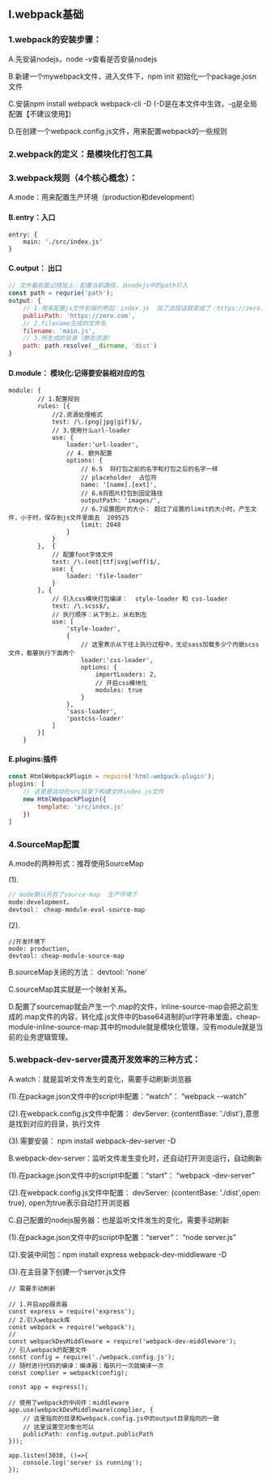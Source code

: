 ## I.webpack基础

### 1.webpack的安装步骤：

A.先安装nodejs，node -v查看是否安装nodejs

B.新建一个mywebpack文件，进入文件下，npm init  初始化一个package.josn文件

C.安装npm install webpack webpack-cli  -D   (-D是在本文件中生效，-g是全局配置【不建议使用】)

D.在创建一个webpack.config.js文件，用来配置webpack的一些规则

### 2.webpack的定义：是模块化打包工具

### 3.webpack规则（4个核心概念）：

A.mode：用来配置生产环境（production和development）

#### B.entry：入口

```
entry: {
    main: './src/index.js'
}
```



#### C.output： 出口  

```js
// 文件最前面记得加上：配置当前路径，从nodejs中的path引入
const path = requrie('path');
output: {
    // 1.用来配置js文件前缀的例如：index.js  加了这段话就变成了：https://zero.com/index.js文件
    publicPath: 'https://zero.com',
    // 2.filename生成的文件名
    filename: 'main.js',
    // 3.所生成的目录（静态资源）
    path: path.resolve(__dirname, 'dist')
}
```



#### D.module： 模块化:记得要安装相对应的包

```
module: {
		// 1.配置规则
        rules: [{
            //2.资源处理格式
            test: /\.(png|jpg|gif)$/,
            // 3.使用什么url-loader
            use: {
                loader:'url-loader',
                // 4. 额外配置
                options: {
                    // 6.5  将打包之前的名字和打包之后的名字一样
                    // placeholder  占位符
                    name: '[name].[ext]',
                    // 6.6将图片打包到固定路径
                    outputPath: 'images/',
                    // 6.7设置图片的大小： 超过了设置的limit的大小时，产生文件，小于时，保存到js文件里面去  209525
                    limit: 2048
                }
            }
        },  {
            // 配置font字体文件
            test: /\.(eot|ttf|svg|woff)$/,
            use: {
                loader: 'file-loader'
            }
        }, {
            // 引入css模块打包编译：  style-loader 和 css-loader
            test: /\.scss$/,
            // 执行顺序：从下到上，从右到左
            use: [
                'style-loader', 
                {
                    // 这里表示从下往上执行过程中，无论sass加载多少个内嵌scss文件，都要执行下面两个
                    loader:'css-loader',
                    options: {
                        importLoaders: 2,
                        // 开启css模块化
                        modules: true
                    }
                },
                'sass-loader',
                'postcss-loader'
            ]
        }]
    }
```



#### E.plugins:插件

```js
const HtmlWebpackPlugin = require('html-webpack-plugin');
plugins: [
    // 这里是自动在src目录下构建文件index.js文件  
    new HtmlWebpackPlugin({
        template: 'src/index.js'
    })
]
```

### 4.SourceMap配置

A.mode的两种形式：推荐使用SourceMap

(1).

```js
// mode默认开启了source-map  生产环境下
mode:development，
devtool： cheap-module-eval-source-map
```

(2).

```
//开发环境下
mode: production,
devtool: cheap-module-source-map
```

B.sourceMap关闭的方法： devtool: 'none'

C.sourceMap其实就是一个映射关系。

D.配置了sourcemap就会产生一个.map的文件，inline-source-map会把之前生成的.map文件的内容，转化成.js文件中的base64进制的url字符串里面，cheap-module-inline-source-map:其中的module就是模块化管理，没有module就是当前的业务逻辑管理。

### 5.webpack-dev-server提高开发效率的三种方式：

A.watch：就是监听文件发生的变化，需要手动刷新浏览器

(1).在package.json文件中的script中配置：“watch”： “webpack --watch”

(2).在webpack.config.js文件中配置： devServer: {contentBase: './dist'},意思是找到对应的目录，执行文件

(3).需要安装： npm install webpack-dev-server -D

B.webpack-dev-server：监听文件发生变化时，还自动打开浏览运行，自动刷新

(1).在package.json文件中的script中配置：“start”： “webpack -dev-server”

(2).在webpack.config.js文件中配置： devServer: {contentBase: './dist',open: true}, open为true表示自动打开浏览器

C.自己配置的nodejs服务器：也是监听文件发生的变化，需要手动刷新

(1).在package.json文件中的script中配置：“server”： “node server.js”

(2).安装中间包：npm install express webpack-dev-middleware -D

(3).在主目录下创建一个server.js文件

```
// 需要手动刷新

// 1.开启app服务器
const express = require('express');
// 2.引入webpack库
const webpack = require('webpack');
// 
const webpackDevMiddleware = require('webpack-dev-middleware');
// 引入webpack的配置文件
const config = require('./webpack.config.js');
// 随时进行代码的编译：编译器：每执行一次就编译一次
const complier = webpack(config);

const app = express();

// 使用了webpack的中间件：middleware
app.use(webpackDevMiddleware(complier, {
    // 这里指向的目录和webpack.config.js中的output目录指向的一致
    // 这里设置空对象也可以
    publicPath: config.output.publicPath
}));

app.listen(3030, ()=>{
    console.log('server is running');
});
```

